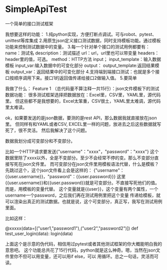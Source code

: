 # SimpleApiTest
一个简单的接口测试框架

我想要这样的功能：
1.纯python实现，方便打断点调试。可与robot、pytest、unittest等库集成
2.用原生json定义接口测试数据，同时支持模板功能。通过模板功能来控制测试数据中的变量。
3.每一个针对单个接口的测试用例都要有：
name：测试名
description：测试描述
url：url，url里也可以带变量
headers：header里的值，可选。
method：HTTP方法
input；
    input_template：输入数据模板
    input_var:输入数据中的可变化部分
output：
    output_template:返回结果模板
    output_var：返回结果中的可变化部分
4.支持端到端接口测试：也就是多个接口按顺序调用下来。接口1的返回值传递给接口2做输入值。
5.要简单


我做了什么：
Feature 1 （总代码量不算注释一共15行）：json文件模板下的测试数据功能：
很多测试框架选择把数据放在：Excel里，CSV里，YAML里，源代码里。
但这些都不是我想要的，Excel太笨重，CSV很土，YAML里太难调，源代码里太难读。

ok，如果要发送的是json数据，要测的是rest API，那么数据我就直接放在json里。
但同样有和YAML或者CSV, EXCEL里一样的问题，放进去之后这些数据就写死了，很不灵活。
然后我解决了这个问题。

数据我划分成可变部分和不变部分。


比如一个HTTP请求要发送{"username"："xxxx"，"password"："xxxx"}
这个数据里除了xxxx以外，全是不变部分。至少不会经常不停的变。那么不变部分直接写死在json文件里。
而可变部分在json文件里用模板语法代替，什么是模板？先跳过这个，这个json文件看上会是这样的：
{"username"：{{user.username}}，"password"：{{user.password}}}
这里{{user.username}}和{{user.password}}就是可变部分。不直接写死他们的值。而是，用模板的变量代替。
这个变量就是{{user}}，这个变量有两个属性，一个username一个password，之后我们再在测试用例里把这个变量
传递给模板，就可以渲染出真正的测试数据。也就是说，这个可变部分，真正写，我写在测试用例里面。

比如这样：

@xxxxx(data=[("user1,"password1"),("user2","password2")])
def test_user_login(data):
    login(data)


上面这个是示意的伪代码，相信用过pytest或者其他测试框架的你大概能明白我的意思吧。
这个功能总共花了15行代码，python就是这么神奇。嗯，当然在json文件里你不但可以用变量，还可以用if else，可以
用循环。总之一句话，灵活而可读。





